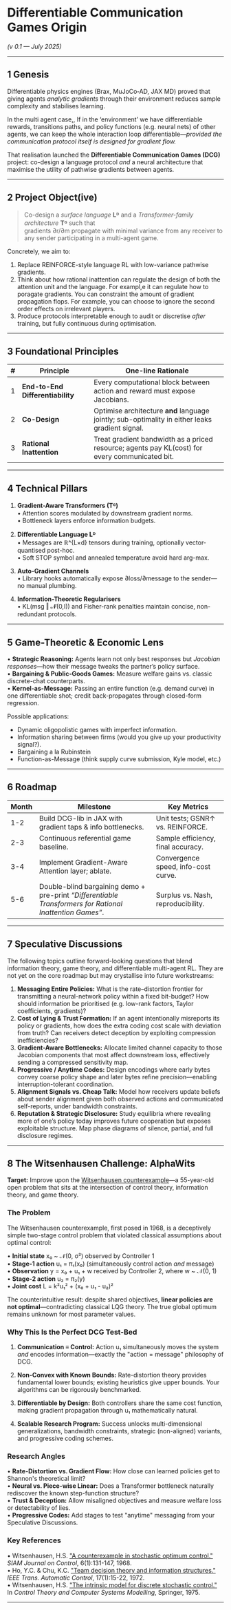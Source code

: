 # Differentiable Communication Games Origin

_(v 0.1 — July 2025)_

---

## 1 Genesis

Differentiable physics engines (Brax, MuJoCo‐AD, JAX MD) proved that giving agents _analytic gradients_ through their environment reduces sample complexity and stabilises learning.

In the multi agent case,, If in the ‘environment’ we have differentiable rewards, transitions paths, and policy functions (e.g. neural nets) of other agents, we can keep the whole interaction loop differentiable—_provided the communication protocol itself is designed for gradient flow._

That realisation launched the **Differentiable Communication Games (DCG)** project: co-design a language protocol _and_ a neural architecture that maximise the utility of pathwise gradients between agents.

---

## 2 Project Object(ive)

> Co-design a _surface language_ **Lᴰ** and a _Transformer-family architecture_ **Tᴳ** such that  
> gradients ∂r/∂m propagate with minimal variance from any receiver to any sender participating in a multi-agent game.

Concretely, we aim to:

1. Replace REINFORCE-style language RL with low-variance pathwise gradients.
2. Think about how rational inattention can regulate the design of both the attention unit and the language. For exampl,e it can regulate how to poragate gradients. You can constraint the amount of gradient propagation flops. For example, you can choose to ignore the second order effects on irrelevant players.
3. Produce protocols interpretable enough to audit or discretise _after_ training, but fully continuous during optimisation.

---

## 3 Foundational Principles

| #   | Principle                        | One-line Rationale                                                                              |
| --- | -------------------------------- | ----------------------------------------------------------------------------------------------- |
| 1   | **End-to-End Differentiability** | Every computational block between action and reward must expose Jacobians.                      |
| 2   | **Co-Design**                    | Optimise architecture **and** language jointly; sub-optimality in either leaks gradient signal. |
| 3   | **Rational Inattention**         | Treat gradient bandwidth as a priced resource; agents pay KL(cost) for every communicated bit.  |

---

## 4 Technical Pillars

1. **Gradient-Aware Transformers (Tᴳ)**  
   • Attention scores modulated by downstream gradient norms.  
   • Bottleneck layers enforce information budgets.

2. **Differentiable Language Lᴰ**  
   • Messages are ℝ^{L×d} tensors during training, optionally vector-quantised post-hoc.  
   • Soft STOP symbol and annealed temperature avoid hard arg-max.

3. **Auto-Gradient Channels**  
   • Library hooks automatically expose ∂loss/∂message to the sender—no manual plumbing.

4. **Information-Theoretic Regularisers**  
   • KL(msg ‖ 𝓝(0,I)) and Fisher-rank penalties maintain concise, non-redundant protocols.

---

## 5 Game-Theoretic & Economic Lens

• **Strategic Reasoning:** Agents learn not only best responses but _Jacobian responses_—how their message tweaks the partner’s policy surface.  
• **Bargaining & Public-Goods Games:** Measure welfare gains vs. classic discrete-chat counterparts.  
• **Kernel-as-Message:** Passing an entire function (e.g. demand curve) in one differentiable shot; credit back-propagates through closed-form regression.

Possible applications:

-   Dynamic oligopolistic games with imperfect information.
-   Information sharing between firms (would you give up your productivity signal?).
-   Bargaining a la Rubinstein
-   Function-as-Message (think supply curve submission, Kyle model, etc.)

---

## 6 Roadmap

| Month | Milestone                                                                                                | Key Metrics                         |
| ----- | -------------------------------------------------------------------------------------------------------- | ----------------------------------- |
| 1-2   | Build DCG-lib in JAX with gradient taps & info bottlenecks.                                              | Unit tests; GSNR↑ vs. REINFORCE.    |
| 2-3   | Continuous referential game baseline.                                                                    | Sample efficiency, final accuracy.  |
| 3-4   | Implement Gradient-Aware Attention layer; ablate.                                                        | Convergence speed, info-cost curve. |
| 5-6   | Double-blind bargaining demo + pre-print _“Differentiable Transformers for Rational Inattention Games”_. | Surplus vs. Nash, reproducibility.  |

---

## 7 Speculative Discussions

The following topics outline forward-looking questions that blend information theory, game theory, and differentiable multi-agent RL. They are not yet on the core roadmap but may crystallise into future workstreams:

1. **Messaging Entire Policies:** What is the rate–distortion frontier for transmitting a neural-network policy within a fixed bit-budget? How should information be prioritised (e.g. low-rank factors, Taylor coefficients, gradients)?
2. **Cost of Lying & Trust Formation:** If an agent intentionally misreports its policy or gradients, how does the extra coding cost scale with deviation from truth? Can receivers detect deception by exploiting compression inefficiencies?
3. **Gradient-Aware Bottlenecks:** Allocate limited channel capacity to those Jacobian components that most affect downstream loss, effectively sending a compressed sensitivity map.
4. **Progressive / Anytime Codes:** Design encodings where early bytes convey coarse policy shape and later bytes refine precision—enabling interruption-tolerant coordination.
5. **Alignment Signals vs. Cheap Talk:** Model how receivers update beliefs about sender alignment given both observed actions and communicated self-reports, under bandwidth constraints.
6. **Reputation & Strategic Disclosure:** Study equilibria where revealing more of one’s policy today improves future cooperation but exposes exploitable structure. Map phase diagrams of silence, partial, and full disclosure regimes.

---

## 8 The Witsenhausen Challenge: AlphaWits

**Target:** Improve upon the [Witsenhausen counterexample](https://doi.org/10.1137/0306011)—a 55-year-old open problem that sits at the intersection of control theory, information theory, and game theory.

### The Problem

The Witsenhausen counterexample, first posed in 1968, is a deceptively simple two-stage control problem that violated classical assumptions about optimal control:

• **Initial state** x₀ ~ 𝒩(0, σ²) observed by Controller 1  
• **Stage-1 action** u₁ = π₁(x₀) (simultaneously control action _and_ message)  
• **Observation** y = x₀ + u₁ + w received by Controller 2, where w ~ 𝒩(0, 1)  
• **Stage-2 action** u₂ = π₂(y)  
• **Joint cost** L = k²u₁² + (x₀ + u₁ - u₂)²

The counterintuitive result: despite shared objectives, **linear policies are not optimal**—contradicting classical LQG theory. The true global optimum remains unknown for most parameter values.

### Why This Is the Perfect DCG Test-Bed

1. **Communication ≡ Control:** Action u₁ simultaneously moves the system _and_ encodes information—exactly the "action = message" philosophy of DCG.

2. **Non-Convex with Known Bounds:** Rate-distortion theory provides fundamental lower bounds; existing heuristics give upper bounds. Your algorithms can be rigorously benchmarked.

3. **Differentiable by Design:** Both controllers share the same cost function, making gradient propagation through u₁ mathematically natural.

4. **Scalable Research Program:** Success unlocks multi-dimensional generalizations, bandwidth constraints, strategic (non-aligned) variants, and progressive coding schemes.

### Research Angles

• **Rate-Distortion vs. Gradient Flow:** How close can learned policies get to Shannon's theoretical limit?  
• **Neural vs. Piece-wise Linear:** Does a Transformer bottleneck naturally rediscover the known step-function structure?  
• **Trust & Deception:** Allow misaligned objectives and measure welfare loss or detectability of lies.  
• **Progressive Codes:** Add stages to test "anytime" messaging from your Speculative Discussions.

### Key References

• Witsenhausen, H.S. ["A counterexample in stochastic optimum control."](https://doi.org/10.1137/0306011) _SIAM Journal on Control_, 6(1):131-147, 1968.  
• Ho, Y.C. & Chu, K.C. ["Team decision theory and information structures."](https://doi.org/10.1109/TAC.1972.1099829) _IEEE Trans. Automatic Control_, 17(1):15-22, 1972.  
• Witsenhausen, H.S. ["The intrinsic model for discrete stochastic control."](https://doi.org/10.1007/978-3-642-46317-4_24) In _Control Theory and Computer Systems Modelling_, Springer, 1975.

---

<!-- ---
